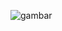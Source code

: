 ![gambar](https://user-images.githubusercontent.com/116174194/198357009-ce62f1ab-5168-491e-b666-7d32b7480d7a.jpeg)

